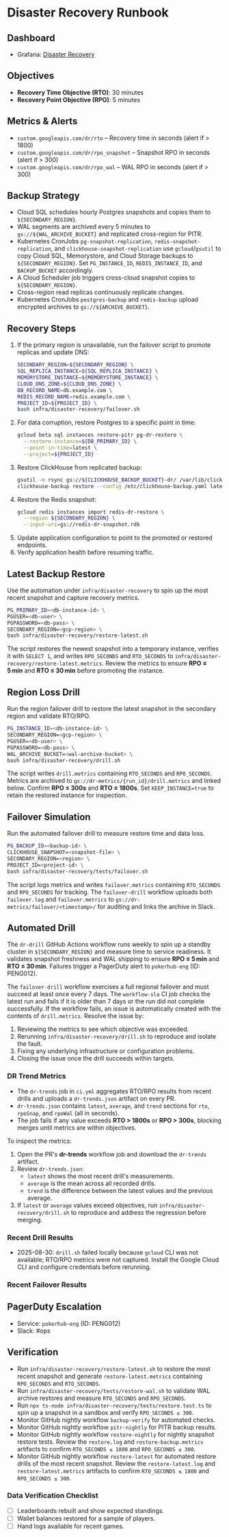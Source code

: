 # Disaster Recovery Runbook
<!-- Update service IDs in this file if PagerDuty services change -->

## Dashboard
- Grafana: [Disaster Recovery](../analytics-dashboards.md)

## Objectives
- **Recovery Time Objective (RTO)**: 30 minutes
- **Recovery Point Objective (RPO)**: 5 minutes

## Metrics & Alerts
- `custom.googleapis.com/dr/rto` – Recovery time in seconds (alert if > 1800)
- `custom.googleapis.com/dr/rpo_snapshot` – Snapshot RPO in seconds (alert if > 300)
- `custom.googleapis.com/dr/rpo_wal` – WAL RPO in seconds (alert if > 300)

## Backup Strategy
- Cloud SQL schedules hourly Postgres snapshots and copies them to `${SECONDARY_REGION}`.
- WAL segments are archived every 5 minutes to `gs://${WAL_ARCHIVE_BUCKET}` and replicated cross-region for PITR.
- Kubernetes CronJobs `pg-snapshot-replication`, `redis-snapshot-replication`, and `clickhouse-snapshot-replication` use `gcloud`/`gsutil` to copy Cloud SQL, Memorystore, and Cloud Storage backups to `${SECONDARY_REGION}`. Set `PG_INSTANCE_ID`, `REDIS_INSTANCE_ID`, and `BACKUP_BUCKET` accordingly.
- A Cloud Scheduler job triggers cross-cloud snapshot copies to `${SECONDARY_REGION}`.
- Cross-region read replicas continuously replicate changes.
- Kubernetes CronJobs `postgres-backup` and `redis-backup` upload encrypted archives to `gs://${ARCHIVE_BUCKET}`.

## Recovery Steps
1. If the primary region is unavailable, run the failover script to promote replicas and update DNS:
   ```bash
   SECONDARY_REGION=${SECONDARY_REGION} \
   SQL_REPLICA_INSTANCE=${SQL_REPLICA_INSTANCE} \
   MEMORYSTORE_INSTANCE=${MEMORYSTORE_INSTANCE} \
   CLOUD_DNS_ZONE=${CLOUD_DNS_ZONE} \
   DB_RECORD_NAME=db.example.com \
   REDIS_RECORD_NAME=redis.example.com \
   PROJECT_ID=${PROJECT_ID} \
   bash infra/disaster-recovery/failover.sh
   ```
2. For data corruption, restore Postgres to a specific point in time:
   ```bash
   gcloud beta sql instances restore-pitr pg-dr-restore \
     --restore-instance=${DB_PRIMARY_ID} \
     --point-in-time=latest \
     --project=${PROJECT_ID}
   ```
3. Restore ClickHouse from replicated backup:
   ```bash
   gsutil -m rsync gs://${CLICKHOUSE_BACKUP_BUCKET}-dr/ /var/lib/clickhouse/backup
   clickhouse-backup restore --config /etc/clickhouse-backup.yaml latest
   ```
4. Restore the Redis snapshot:
   ```bash
   gcloud redis instances import redis-dr-restore \
     --region ${SECONDARY_REGION} \
     --input-uri=gs://redis-dr-snapshot.rdb
   ```
5. Update application configuration to point to the promoted or restored endpoints.
6. Verify application health before resuming traffic.

## Latest Backup Restore

Use the automation under `infra/disaster-recovery` to spin up the most recent
snapshot and capture recovery metrics.

```bash
PG_PRIMARY_ID=<db-instance-id> \
PGUSER=<db-user> \
PGPASSWORD=<db-pass> \
SECONDARY_REGION=<gcp-region> \
bash infra/disaster-recovery/restore-latest.sh
```

The script restores the newest snapshot into a temporary instance, verifies it
with `SELECT 1`, and writes `RPO_SECONDS` and `RTO_SECONDS` to
`infra/disaster-recovery/restore-latest.metrics`. Review the metrics to ensure
**RPO ≤ 5 min** and **RTO ≤ 30 min** before promoting the instance.

## Region Loss Drill

Run the region failover drill to restore the latest snapshot in the secondary
region and validate RTO/RPO.

```bash
PG_INSTANCE_ID=<db-instance-id> \
SECONDARY_REGION=<gcp-region> \
PGUSER=<db-user> \
PGPASSWORD=<db-pass> \
WAL_ARCHIVE_BUCKET=<wal-archive-bucket> \
bash infra/disaster-recovery/drill.sh
```

The script writes `drill.metrics` containing `RTO_SECONDS` and `RPO_SECONDS`. Metrics are archived to `gs://dr-metrics/{run_id}/drill.metrics` and linked below.
Confirm **RPO ≤ 300s** and **RTO ≤ 1800s**. Set `KEEP_INSTANCE=true` to retain
the restored instance for inspection.

## Failover Simulation

Run the automated failover drill to measure restore time and data loss.

```bash
PG_BACKUP_ID=<backup-id> \
CLICKHOUSE_SNAPSHOT=<snapshot-file> \
SECONDARY_REGION=<region> \
PROJECT_ID=<project-id> \
bash infra/disaster-recovery/tests/failover.sh
```

The script logs metrics and writes `failover.metrics` containing
`RTO_SECONDS` and `RPO_SECONDS` for tracking. The `failover-drill` workflow uploads both `failover.log` and `failover.metrics` to `gs://dr-metrics/failover/<timestamp>/` for auditing and links the archive in Slack.

## Automated Drill

The `dr-drill` GitHub Actions workflow runs weekly to spin up a standby
cluster in `${SECONDARY_REGION}` and measure time to service readiness.
It validates snapshot freshness and WAL shipping to ensure **RPO ≤ 5 min**
and **RTO ≤ 30 min**. Failures trigger a PagerDuty alert to `pokerhub-eng` (ID: PENG012).

The `failover-drill` workflow exercises a full regional failover and must
succeed at least once every 7 days. The `workflow-sla` CI job checks the
latest run and fails if it is older than 7 days or the run did not
complete successfully.
If the workflow fails, an issue is automatically created with the contents of
`drill.metrics`. Resolve the issue by:

1. Reviewing the metrics to see which objective was exceeded.
2. Rerunning `infra/disaster-recovery/drill.sh` to reproduce and isolate the fault.
3. Fixing any underlying infrastructure or configuration problems.
4. Closing the issue once the drill succeeds within targets.

### DR Trend Metrics

- The `dr-trends` job in `ci.yml` aggregates RTO/RPO results from recent drills
  and uploads a `dr-trends.json` artifact on every PR.
- `dr-trends.json` contains `latest`, `average`, and `trend` sections for
  `rto`, `rpoSnap`, and `rpoWal` (all in seconds).
- The job fails if any value exceeds **RTO > 1800s** or **RPO > 300s**, blocking
  merges until metrics are within objectives.

To inspect the metrics:

1. Open the PR's **dr-trends** workflow job and download the `dr-trends` artifact.
2. Review `dr-trends.json`:
   - `latest` shows the most recent drill's measurements.
   - `average` is the mean across all recorded drills.
   - `trend` is the difference between the latest values and the previous average.
3. If `latest` or `average` values exceed objectives, run
   `infra/disaster-recovery/drill.sh` to reproduce and address the regression
   before merging.

### Recent Drill Results
<!-- DR_DRILL_RESULTS -->
- 2025-08-30: `drill.sh` failed locally because `gcloud` CLI was not available; RTO/RPO metrics were not captured. Install the Google Cloud CLI and configure credentials before rerunning.

### Recent Failover Results
<!-- DR_FAILOVER_RESULTS -->

## PagerDuty Escalation
- Service: `pokerhub-eng` (ID: PENG012) <!-- Update ID if PagerDuty service changes -->
- Slack: #ops

## Verification
- Run `infra/disaster-recovery/restore-latest.sh` to restore the most recent snapshot and generate `restore-latest.metrics` containing `RPO_SECONDS` and `RTO_SECONDS`.
- Run `infra/disaster-recovery/tests/restore-wal.sh` to validate WAL archive restores and measure `RTO_SECONDS` and `RPO_SECONDS`.
- Run `npx ts-node infra/disaster-recovery/tests/restore.test.ts` to spin up a snapshot in a sandbox and verify `RPO_SECONDS ≤ 300`.
- Monitor GitHub nightly workflow `backup-verify` for automated checks.
- Monitor GitHub nightly workflow `pitr-nightly` for PITR backup results.
- Monitor GitHub nightly workflow `restore-nightly` for nightly snapshot restore tests. Review the `restore.log` and `restore-backup.metrics` artifacts to confirm `RTO_SECONDS ≤ 1800` and `RPO_SECONDS ≤ 300`.
- Monitor GitHub nightly workflow `restore-latest` for automated restore drills of the most recent snapshot. Review the `restore-latest.log` and `restore-latest.metrics` artifacts to confirm `RTO_SECONDS ≤ 1800` and `RPO_SECONDS ≤ 300`.

### Data Verification Checklist
- [ ] Leaderboards rebuilt and show expected standings.
- [ ] Wallet balances restored for a sample of players.
- [ ] Hand logs available for recent games.
